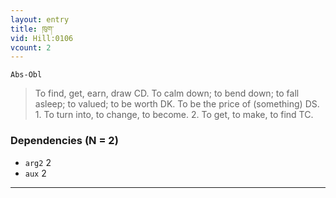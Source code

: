 ```yaml
---
layout: entry
title: ཁུག་
vid: Hill:0106
vcount: 2
---
```

`Abs-Obl`
> To find, get, earn, draw CD\.
To calm down; to bend down; to fall asleep; to valued; to be worth DK\.
To be the price of (something) DS\.
 1\.
 To turn into, to change, to become\.
 2\.
 To get, to make, to find TC\.

### Dependencies (N = 2)
* `arg2` 2
* `aux` 2

---

